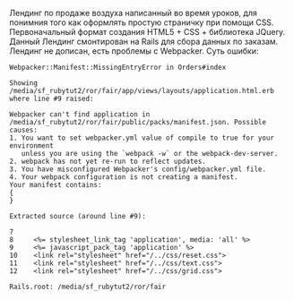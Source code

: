 Лендинг по продаже воздуха написанный во время уроков, для понимния того как оформлять простую страничку при помощи CSS.
Первоначальный формат создания HTML5 + CSS + библиотека JQuery.
Данный Лендинг смонтирован на Rails для сбора данных по заказам.
Лендинг не дописан, есть проблемы с Webpacker.
Суть ошибки:

```
Webpacker::Manifest::MissingEntryError in Orders#index

Showing /media/sf_rubytut2/ror/fair/app/views/layouts/application.html.erb where line #9 raised:

Webpacker can't find application in /media/sf_rubytut2/ror/fair/public/packs/manifest.json. Possible causes:
1. You want to set webpacker.yml value of compile to true for your environment
   unless you are using the `webpack -w` or the webpack-dev-server.
2. webpack has not yet re-run to reflect updates.
3. You have misconfigured Webpacker's config/webpacker.yml file.
4. Your webpack configuration is not creating a manifest.
Your manifest contains:
{
}

Extracted source (around line #9):

7
8     <%= stylesheet_link_tag 'application', media: 'all' %>
9     <%= javascript_pack_tag 'application' %>
10    <link rel="stylesheet" href="/../css/reset.css">
11    <link rel="stylesheet" href="/../css/text.css">
12    <link rel="stylesheet" href="/../css/grid.css">

Rails.root: /media/sf_rubytut2/ror/fair

```